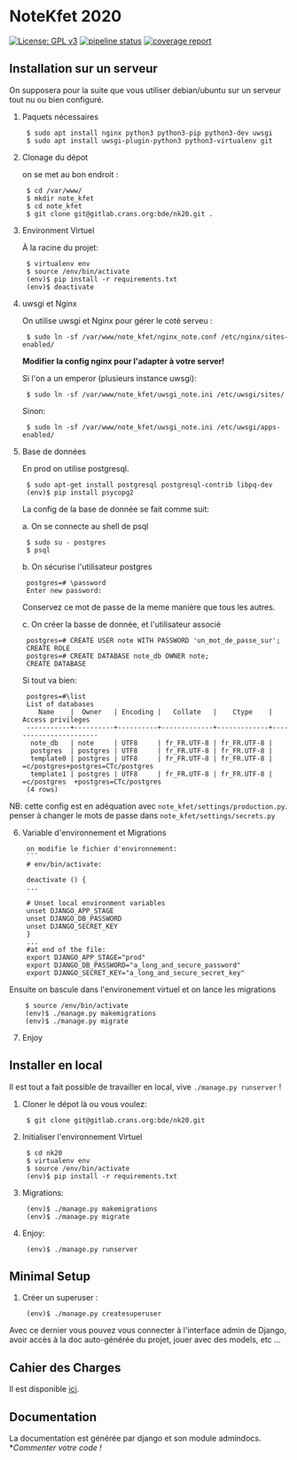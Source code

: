 # NoteKfet 2020

[![License: GPL v3](https://img.shields.io/badge/License-GPL%20v3-blue.svg)](https://www.gnu.org/licenses/gpl-3.0.txt)
[![pipeline status](https://gitlab.crans.org/bde/nk20/badges/master/pipeline.svg)](https://gitlab.crans.org/bde/nk20/nk20/commits/master)
[![coverage report](https://gitlab.crans.org/bde/nk20/badges/master/coverage.svg)](https://gitlab.crans.org/bde/nk20/commits/master)

## Installation sur un serveur

On supposera pour la suite que vous utiliser debian/ubuntu sur un serveur tout nu ou bien configuré.

1. Paquets nécessaires

        $ sudo apt install nginx python3 python3-pip python3-dev uwsgi
        $ sudo apt install uwsgi-plugin-python3 python3-virtualenv git

2. Clonage du dépot

    on se met au bon endroit :

        $ cd /var/www/
        $ mkdir note_kfet
        $ cd note_kfet
        $ git clone git@gitlab.crans.org:bde/nk20.git .
3. Environment Virtuel

   À la racine du projet:

        $ virtualenv env
        $ source /env/bin/activate
        (env)$ pip install -r requirements.txt
        (env)$ deactivate

4. uwsgi  et Nginx

    On utilise uwsgi et Nginx pour gérer le coté serveu :

        $ sudo ln -sf /var/www/note_kfet/nginx_note.conf /etc/nginx/sites-enabled/

   **Modifier la config nginx  pour l'adapter à votre server!**

   Si l'on a un emperor (plusieurs instance uwsgi):

        $ sudo ln -sf /var/www/note_kfet/uwsgi_note.ini /etc/uwsgi/sites/

    Sinon:

        $ sudo ln -sf /var/www/note_kfet/uwsgi_note.ini /etc/uwsgi/apps-enabled/
        
5. Base de données

    En prod on utilise postgresql. 
        
        $ sudo apt-get install postgresql postgresql-contrib libpq-dev
        (env)$ pip install psycopg2
    
    La config de la base de donnée se fait comme suit:
    
    a. On se connecte au shell de psql
    
        $ sudo su - postgres
        $ psql
    
    b. On sécurise l'utilisateur postgres
        
        postgres=# \password
        Enter new password:
        
     Conservez ce mot de passe de la meme manière que tous les autres.
     
    c. On créer la basse de donnée, et l'utilisateur associé
    
        postgres=# CREATE USER note WITH PASSWORD 'un_mot_de_passe_sur';
        CREATE ROLE
        postgres=# CREATE DATABASE note_db OWNER note;
        CREATE DATABASE

    Si tout va bien:
        
        postgres=#\list
        List of databases
           Name    |  Owner   | Encoding |   Collate   |    Ctype    |   Access privileges   
        -----------+----------+----------+-------------+-------------+-----------------------
         note_db   | note     | UTF8     | fr_FR.UTF-8 | fr_FR.UTF-8 | 
         postgres  | postgres | UTF8     | fr_FR.UTF-8 | fr_FR.UTF-8 | 
         template0 | postgres | UTF8     | fr_FR.UTF-8 | fr_FR.UTF-8 | =c/postgres+postgres=CTc/postgres
         template1 | postgres | UTF8     | fr_FR.UTF-8 | fr_FR.UTF-8 | =c/postgres  +postgres=CTc/postgres
        (4 rows)
NB: cette config est en adéquation avec `note_kfet/settings/production.py`. penser à changer le mots de passe dans `note_kfet/settings/secrets.py`


6. Variable d'environnement et Migrations
        
        on modifie le fichier d'environnement:
        ```
        # env/bin/activate:
        
        deactivate () {
        ...
    
        # Unset local environment variables
        unset DJANGO_APP_STAGE
        unset DJANGO_DB_PASSWORD
        unset DJANGO_SECRET_KEY
        }
        ...
        #at end of the file:
        export DJANGO_APP_STAGE="prod"
        export DJANGO_DB_PASSWORD="a_long_and_secure_password"
        export DJANGO_SECRET_KEY="a_long_and_secure_secret_key"

Ensuite on bascule dans l'environement virtuel et on lance les migrations
        
        $ source /env/bin/activate
        (env)$ ./manage.py makemigrations
        (env)$ ./manage.py migrate

7. Enjoy

    

## Installer en local

Il est tout a fait possible de travailler en local, vive `./manage.py runserver` !

1. Cloner le dépot là ou vous voulez:

        $ git clone git@gitlab.crans.org:bde/nk20.git

2. Initialiser l'environnement Virtuel
        
        $ cd nk20
        $ virtualenv env
        $ source /env/bin/activate
        (env)$ pip install -r requirements.txt

3. Migrations:

        (env)$ ./manage.py makemigrations
        (env)$ ./manage.py migrate

4. Enjoy:

        (env)$ ./manage.py runserver

## Minimal Setup

1. Créer un superuser :

        (env)$ ./manage.py createsuperuser

Avec ce dernier vous pouvez vous connecter à l'interface admin de Django, avoir
accès à la doc auto-générée du projet, jouer avec des models, etc ...

## Cahier des Charges 

Il est disponible [ici](https://wiki.crans.org/NoteKfet/NoteKfet2018/CdC). 

## Documentation

La documentation est générée par django et son module admindocs. **Commenter votre code !*

